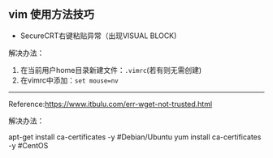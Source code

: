 vim 使用方法技巧
-----------------
* SecureCRT右键粘贴异常（出现VISUAL BLOCK)

解决办法：
1. 在当前用户home目录新建文件：`.vimrc`(若有则无需创建)<br>
2. 在vimrc中添加：`set mouse=nv`<br>

-----------------------------------------------------------
Reference:https://www.itbulu.com/err-wget-not-trusted.html

解决办法：

apt-get install ca-certificates -y #Debian/Ubuntu
yum install ca-certificates -y  #CentOS
```

